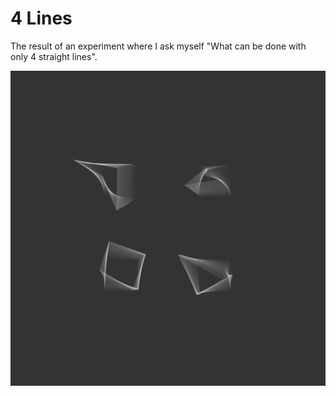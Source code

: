 # 4 Lines

The result of an experiment where I ask myself "What can be done with only 4 straight lines".

![](screenshot.png)
